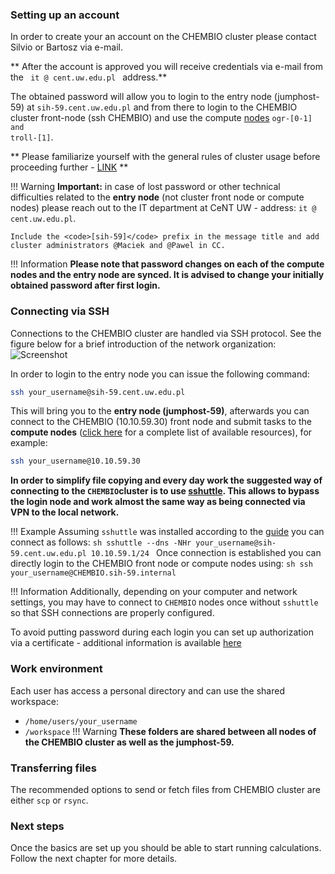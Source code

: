 ### **Setting up an account**
In order to create your an account on the CHEMBIO cluster please contact Silvio or Bartosz via e-mail.

** After the account is approved you will receive credentials via e-mail from the <code> it @ cent.uw.edu.pl </code> address.**

The obtained password will allow you to login to the entry node (jumphost-59) at <code>sih-59.cent.uw.edu.pl</code> and from there 
to login to the CHEMBIO cluster front-node (ssh CHEMBIO) and use the compute [nodes](resources.md) <code>ogr-[0-1] and troll-[1]</code>.

** Please familiarize yourself with the general rules of cluster usage before proceeding
further - [LINK](rules.md) **

!!! Warning
    **Important:** in case of lost password or other technical difficulties related to the **entry node** 
    (not cluster front node or compute nodes) please reach out to the IT department at CeNT UW - address: <code>it @ cent.uw.edu.pl</code>.
    
    Include the <code>[sih-59]</code> prefix in the message title and add cluster administrators @Maciek and @Pawel in CC.

!!! Information
    **Please note that password changes on each of the compute nodes and the entry node are synced. It is advised to change your initially obtained password after first login.**

### **Connecting via SSH**
Connections to the CHEMBIO cluster are handled via SSH protocol. See the figure below
for a brief introduction of the network organization:
![Screenshot](img/CHEMBIO_scheme.png)

In order to login to the entry node you can issue the following command:

```sh
ssh your_username@sih-59.cent.uw.edu.pl
```
This will bring you to the **entry node (jumphost-59)**, afterwards you can connect to the CHEMBIO (10.10.59.30) front node and submit tasks to the **compute nodes** 
([click here](resources.md) for a complete list of available resources), for example:
```sh
ssh your_username@10.10.59.30
```

**In order to simplify file copying and every day work the suggested way of connecting
to the <code>CHEMBIO</code>cluster is to use [sshuttle](https://github.com/sshuttle/sshuttle). This allows to
bypass the login node and work almost the same way as being connected via VPN to the local network.**

!!! Example
    Assuming <code>sshuttle</code> was installed according to the [guide](https://sshuttle.readthedocs.io/en/stable/installation.html)
    you can connect as follows:
    ```sh
    sshuttle --dns -NHr your_username@sih-59.cent.uw.edu.pl 10.10.59.1/24
    ```
    Once connection is established you can directly login to the CHEMBIO front node or compute nodes using:
    ```sh
    ssh your_username@CHEMBIO.sih-59.internal
    ```
    
!!! Information
    Additionally, depending on your computer and network settings, you may have to connect to <code>CHEMBIO</code> nodes 
    once without <code>sshuttle</code> so that SSH connections are properly configured.

To avoid putting password during each login you can set up authorization via a certificate - additional information
is available [here](https://www.digitalocean.com/community/tutorials/how-to-configure-ssh-key-based-authentication-on-a-linux-server)

### **Work environment**
Each user has access a personal directory and can use the shared workspace:

- <code>/home/users/your_username</code>
- <code>/workspace</code>
!!! Warning
    **These folders are shared between all nodes of the CHEMBIO cluster as well as the jumphost-59.** 

[//]: # (    &#40;please follow the [guidelines]&#40;faq.md#what-are-the-guidelines-for-homenfs-distributed-filesystem-use&#41;&#41;.)

### **Transferring files**
The recommended options to send or fetch files from CHEMBIO cluster are either <code>scp</code> or <code>rsync</code>.

### **Next steps**
Once the basics are set up you should be able to start running calculations. Follow the next chapter for more details.
